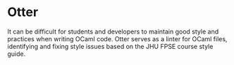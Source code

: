 # Otter
 It can be difficult for students and developers to maintain good style and practices when writing OCaml code. Otter serves as a linter for OCaml files, identifying and fixing style issues based on the JHU FPSE course style guide.
